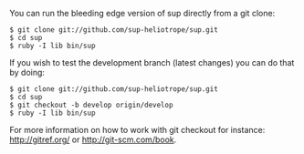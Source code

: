 You can run the bleeding edge version of sup directly from a git clone:
```shell
$ git clone git://github.com/sup-heliotrope/sup.git
$ cd sup
$ ruby -I lib bin/sup
```

If you wish to test the development branch (latest changes) you can do that by doing:
```shell
$ git clone git://github.com/sup-heliotrope/sup.git
$ cd sup
$ git checkout -b develop origin/develop
$ ruby -I lib bin/sup
```

For more information on how to work with git checkout for instance: http://gitref.org/ or http://git-scm.com/book.